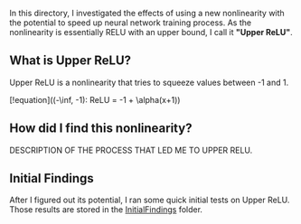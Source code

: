 In this directory, I investigated the effects of using a new nonlinearity with
the potential to speed up neural network training process.  As the nonlinearity
is essentially RELU with an upper bound, I call it **"Upper ReLU"**.

What is Upper ReLU?
-----------------------
Upper ReLU is a nonlinearity that tries to squeeze values between -1 and 1.

[!equation]((-\inf, -1): ReLU = -1 + \alpha(x+1))

How did I find this nonlinearity?
-------------------------------------
DESCRIPTION OF THE PROCESS THAT LED ME TO UPPER RELU.

Initial Findings
----------------
After I figured out its potential, I ran some quick initial tests on Upper ReLU.
Those results are stored in the [InitialFindings](./InitialFindings) folder. 

